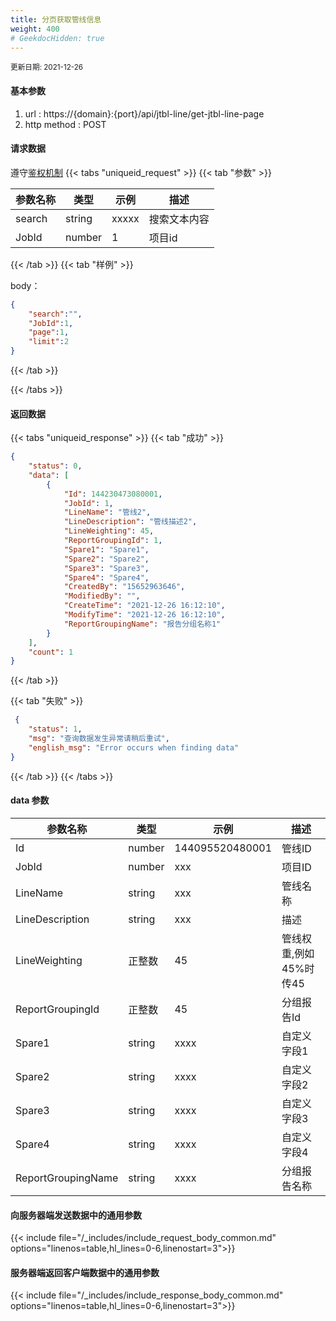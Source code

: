 ```yaml
---
title: 分页获取管线信息
weight: 400
# GeekdocHidden: true
---
```


<small>更新日期: 2021-12-26</small>

#### 基本参数
1. url : https://{domain}:{port}/api/jtbl-line/get-jtbl-line-page
2. http method : POST

#### 请求数据
遵守[鉴权机制](/auth/)
{{< tabs "uniqueid_request" >}}
{{< tab "参数" >}} 

|  参数名称   |  类型 |  示例 |  描述 |
|  ----  | ----  | ----  | ----  |
|  search  | string  | xxxxx  | 搜索文本内容 |
|  JobId  | number  | 1  | 项目id |

{{< /tab >}}
{{< tab "样例" >}}


body： 

```json
{
    "search":"",
    "JobId":1,
    "page":1,
    "limit":2
}
```
{{< /tab >}}

{{< /tabs >}}


#### 返回数据


{{< tabs "uniqueid_response" >}}
{{< tab "成功" >}} 
```json
{
    "status": 0,
    "data": [
        {
            "Id": 144230473080001,
            "JobId": 1,
            "LineName": "管线2",
            "LineDescription": "管线描述2",
            "LineWeighting": 45,
            "ReportGroupingId": 1,
            "Spare1": "Spare1",
            "Spare2": "Spare2",
            "Spare3": "Spare3",
            "Spare4": "Spare4",
            "CreatedBy": "15652963646",
            "ModifiedBy": "",
            "CreateTime": "2021-12-26 16:12:10",
            "ModifyTime": "2021-12-26 16:12:10",
            "ReportGroupingName": "报告分组名称1"
        }
    ],
    "count": 1
}
```   
{{< /tab >}}

{{< tab "失败" >}}
```json
 {
    "status": 1,
    "msg": "查询数据发生异常请稍后重试",
    "english_msg": "Error occurs when finding data"
}
```
{{< /tab >}}
{{< /tabs >}}
#### data 参数

|  参数名称   |  类型 |  示例 |  描述 |
|  ----  | ----  | ----  | ----  |
|  Id  | number  | 144095520480001  | 管线ID |
|  JobId  | number  | xxx  | 项目ID |
|  LineName  | string  | xxx  | 管线名称 |
|  LineDescription  | string  | xxx  | 描述 |
|  LineWeighting  | 正整数  | 45  | 管线权重,例如45%时传45 |
|  ReportGroupingId  | 正整数  | 45  | 分组报告Id |
|  Spare1  |  string | xxxx | 自定义字段1 |
|  Spare2  |  string | xxxx | 自定义字段2 |
|  Spare3  |  string | xxxx | 自定义字段3 |
|  Spare4  |  string | xxxx | 自定义字段4 |
|  ReportGroupingName  |  string | xxxx | 分组报告名称 |

#### 向服务器端发送数据中的通用参数
{{< include file="/_includes/include_request_body_common.md"  options="linenos=table,hl_lines=0-6,linenostart=3">}}

#### 服务器端返回客户端数据中的通用参数

{{< include file="/_includes/include_response_body_common.md"  options="linenos=table,hl_lines=0-6,linenostart=3">}}
